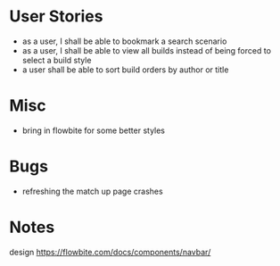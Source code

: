 # User Stories

- as a user, I shall be able to bookmark a search scenario
- as a user, I shall be able to view all builds instead of being forced to select a build style
- a user shall be able to sort build orders by author or title

# Misc

- bring in flowbite for some better styles

# Bugs

- refreshing the match up page crashes

# Notes

design https://flowbite.com/docs/components/navbar/

